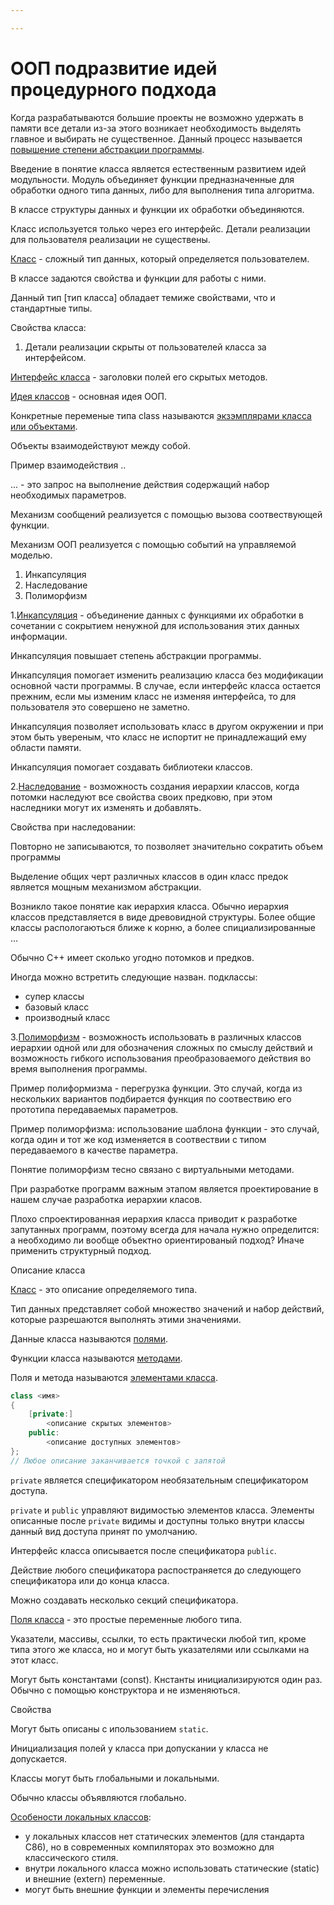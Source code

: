 ```yaml
---

---
```


# ООП подразвитие идей процедурного подхода

Когда разрабатываются большие проекты не возможно удержать в памяти все детали из-за этого возникает необходимость выделять главное и выбирать не существенное. Данный процесс называется <u>повышение степени абстракции программы</u>.

Введение в понятие класса является естественным развитием идей модульности. Модуль объединяет функции предназначенные для обработки одного типа данных, либо для выполнения типа алгоритма.

В классе структуры данных и функции их обработки объединяются.

Класс используется только через его интерфейс. Детали реализации для пользователя реализации не существены.

<u>Класс</u> - сложный тип данных, который определяется пользователем.

В классе задаются свойства и функции для работы с ними.

Данный тип [тип класса] обладает темиже свойствами, что и стандартные типы.

Свойства класса:

1. Детали реализации скрыты от пользователей класса за интерфейсом.

<u>Интерфейс класса</u> - заголовки полей его скрытых методов.

<u>Идея классов</u> - основная идея ООП.

Конкретные переменые типа class называются <u>экзэмплярами класса или объектами</u>.

Объекты взаимодействуют между собой.

Пример взаимодействия ..

... - это запрос на выполнение действия содержащий набор необходимых параметров.

Механизм сообщений реализуется с помощью вызова соотвествующей функции.

Механизм ООП реализуется с помощью событий на управляемой моделью.

1. Инкапсуляция
2. Наследование
3. Полиморфизм

1.<u>Инкапсуляция</u> - объединение данных с функциями их обработки в сочетании с сокрытием ненужной для использования этих данных информации.

Инкапсуляция повышает степень абстракции программы.

Инкапсуляция помогает изменить реализацию класса без модификации основной части программы. В случае, если интерфейс класса остается прежним, если мы изменим класс не изменяя интерфейса, то для пользователя это совершено не заметно.

Инкапсуляция позволяет использовать класс в другом окружении и при этом быть увереным, что класс не испортит не принадлежащий ему области памяти.

Инкапсуляция помогает создавать библиотеки классов.

2.<u>Наследование</u> - возможность создания иерархии классов, когда потомки наследуют все свойства своих предковю, при этом наследники могут их изменять и добавлять.

Свойства при наследовании:

Повторно не записываются, то позволяет значительно сократить объем программы

Выделение общих черт различных классов в один класс предок является мощным механизмом абстракции.

Возникло такое понятие как иерархия класса. Обычно иерархия классов представляется в виде древовидной структуры. Более общие классы распологаються ближе к корню, а более спициализированные ...

Обычно С++ имеет сколько угодно потомков и предков.

Иногда можно встретить следующие назван. подклассы:

- супер классы
- базовый класс
- производный класс

3.<u>Полиморфизм</u> - возможность использовать в различных классов иерархии одной или для обозначения сложных по смыслу действий и возможность гибкого использования преобразоваемого действия во время выполнения программы.

Пример полиформизма - перегрузка функции. Это случай, когда из нескольких вариантов подбирается функция по соотвествию его прототипа передаваемых параметров.

Пример полиморфизма: использование шаблона функции - это случай, когда один и тот же код изменяется в соотвествии с типом передаваемого в качестве параметра.

Понятие полиморфизм тесно связано с виртуальными методами.

При разработке программ важным этапом является проектирование в нашем случае разработка иерархии класов.

Плохо спроектированная иерархия класса приводит к разработке запутанных программ, поэтому всегда для начала нужно определится: а необходимо ли вообще объектно ориентированый подход? Иначе применить структурный подход.

Описание класса

<u>Класс</u> - это описание определяемого типа.

Тип данных представляет собой множество значений и набор действий, которые разрешаются выполнять этими значениями.

Данные класса называются <u>полями</u>.

Функции класса называются <u>методами</u>.

Поля и метода называются <u>элементами класса</u>.

```cpp
class <имя>
{
    [private:]
        <описание скрытых элементов>
    public:
        <описание доступных элементов>
};
// Любое описание заканчивается точкой с запятой
```

`private` является спецификатором необязательным спецификатором доступа.

`private` и `public` управляют видимостью элементов класса. Элементы описанные после `private` видимы и доступны только внутри классы данный вид доступа принят по умолчанию.

Интерфейс класса описывается после спецификатора `public`.

Действие любого спецификатора распостраняется до следующего спецификатора или до конца класса.

Можно создавать несколько секций спецификатора.

<u>Поля класса</u> - это простые переменные любого типа.

Указатели, массивы, ссылки, то есть практически любой тип, кроме типа этого же класса, но и могут быть указателями или ссылками на этот класс.

Могут быть константами (const). Кнстанты инициализируются один раз. Обычно с помощью конструктора и не изменяються.

Свойства

Могут быть описаны с ипользованием `static`.

Инициализация полей у класса при допускании у класса не допускается.

Классы могут быть глобальными и локальными.

Обычно классы объявляются глобально.

<u>Особености локальных классов</u>:

- у локальных классов нет статических элементов (для стандарта С86), но в современных компиляторах это возможно для классического стиля.
- внутри локального класса можно использовать статические (static) и внешние (extern) переменные.
- могут быть внешние функции и элементы перечисления